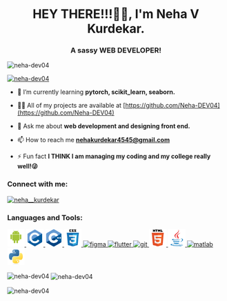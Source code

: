<h1 align="center">HEY THERE!!!👋👋, I'm Neha V Kurdekar.</h1>
<h3 align="center">A sassy WEB DEVELOPER!</h3>

<p align="left"> <img src="https://komarev.com/ghpvc/?username=neha-dev04&label=Profile%20views&color=0e75b6&style=flat" alt="neha-dev04" /> </p>

<p align="left"> <a href="https://github.com/ryo-ma/github-profile-trophy"><img src="https://github-profile-trophy.vercel.app/?username=neha-dev04" alt="neha-dev04" /></a> </p>

- 🌱 I’m currently learning **pytorch, scikit_learn, seaborn.**

- 👨‍💻 All of my projects are available at [https://github.com/Neha-DEV04](https://github.com/Neha-DEV04)

- 💬 Ask me about **web development and designing front end.**

- 📫 How to reach me **nehakurdekar4545@gmail.com**

- ⚡ Fun fact **I THINK I am managing my coding and my college really well!😜**

<h3 align="left">Connect with me:</h3>
<p align="left">
<a href="https://instagram.com/neha__kurdekar" target="blank"><img align="center" src="https://raw.githubusercontent.com/rahuldkjain/github-profile-readme-generator/master/src/images/icons/Social/instagram.svg" alt="neha__kurdekar" height="30" width="40" /></a>
</p>

<h3 align="left">Languages and Tools:</h3>
<p align="left"> <a href="https://developer.android.com" target="_blank" rel="noreferrer"> <img src="https://raw.githubusercontent.com/devicons/devicon/master/icons/android/android-original-wordmark.svg" alt="android" width="40" height="40"/> </a> <a href="https://www.cprogramming.com/" target="_blank" rel="noreferrer"> <img src="https://raw.githubusercontent.com/devicons/devicon/master/icons/c/c-original.svg" alt="c" width="40" height="40"/> </a> <a href="https://www.w3schools.com/cpp/" target="_blank" rel="noreferrer"> <img src="https://raw.githubusercontent.com/devicons/devicon/master/icons/cplusplus/cplusplus-original.svg" alt="cplusplus" width="40" height="40"/> </a> <a href="https://www.w3schools.com/css/" target="_blank" rel="noreferrer"> <img src="https://raw.githubusercontent.com/devicons/devicon/master/icons/css3/css3-original-wordmark.svg" alt="css3" width="40" height="40"/> </a> <a href="https://www.figma.com/" target="_blank" rel="noreferrer"> <img src="https://www.vectorlogo.zone/logos/figma/figma-icon.svg" alt="figma" width="40" height="40"/> </a> <a href="https://flutter.dev" target="_blank" rel="noreferrer"> <img src="https://www.vectorlogo.zone/logos/flutterio/flutterio-icon.svg" alt="flutter" width="40" height="40"/> </a> <a href="https://git-scm.com/" target="_blank" rel="noreferrer"> <img src="https://www.vectorlogo.zone/logos/git-scm/git-scm-icon.svg" alt="git" width="40" height="40"/> </a> <a href="https://www.w3.org/html/" target="_blank" rel="noreferrer"> <img src="https://raw.githubusercontent.com/devicons/devicon/master/icons/html5/html5-original-wordmark.svg" alt="html5" width="40" height="40"/> </a> <a href="https://www.java.com" target="_blank" rel="noreferrer"> <img src="https://raw.githubusercontent.com/devicons/devicon/master/icons/java/java-original.svg" alt="java" width="40" height="40"/> </a> <a href="https://www.mathworks.com/" target="_blank" rel="noreferrer"> <img src="https://upload.wikimedia.org/wikipedia/commons/2/21/Matlab_Logo.png" alt="matlab" width="40" height="40"/> </a> <a href="https://www.python.org" target="_blank" rel="noreferrer"> <img src="https://raw.githubusercontent.com/devicons/devicon/master/icons/python/python-original.svg" alt="python" width="40" height="40"/> </a> </p>

<p><img align="left" src="https://github-readme-stats.vercel.app/api/top-langs?username=neha-dev04&show_icons=true&locale=en&layout=compact" alt="neha-dev04" /></p>

<p>&nbsp;<img align="center" src="https://github-readme-stats.vercel.app/api?username=neha-dev04&show_icons=true&locale=en" alt="neha-dev04" /></p>

<p><img align="center" src="https://github-readme-streak-stats.herokuapp.com/?user=neha-dev04&" alt="neha-dev04" /></p>
